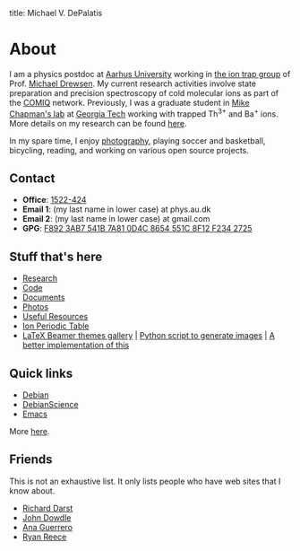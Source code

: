 title: Michael V. DePalatis

About
=====

I am a physics postdoc at [Aarhus University][AU] working in
[the ion trap group][group] of Prof. [Michael Drewsen][Drewsen]. My
current research activities involve state preparation and precision
spectroscopy of cold molecular ions as part of the [COMIQ][]
network. Previously, I was a graduate student in
[Mike Chapman's lab][ChapmanLab] at [Georgia Tech][GT] working with
trapped Th<sup>3+</sup> and Ba<sup>+</sup> ions. More details on my
research can be found [here](research.html).

[AU]: http://www.au.dk
[group]: http://phys.au.dk/forskning/forskningsomraader/amo/the-ion-trap-group/
[Drewsen]: http://pure.au.dk/portal/da/persons/id(871a704b-943d-4f99-b29d-07bea1bbab80).html
[COMIQ]: http://itn-comiq.eu/welcome-to-comiq/
[GT]: http://www.gatech.edu
[ChapmanLab]: http://chapmanlabs.gatech.edu

In my spare time, I enjoy [photography](photography.html), playing
soccer and basketball, bicycling, reading, and working on various open
source projects.

Contact
-------

* **Office**: [1522-424][map]
* **Email 1**: (my last name in lower case) at phys.au.dk
* **Email 2**: (my last name in lower case) at gmail.com
* **GPG**: [F892 3AB7 541B 7A81 0D4C 8654 551C 8F12 F234 2725][gpg key]

[gpg key]: http://pgp.mit.edu:11371/pks/lookup?op=vindex&search=0x551C8F12F2342725>
[map]: http://www.au.dk/om/organisation/find-au/bygningskort/?b=1522

Stuff that's here
-----------------

* [Research](research.html)
* [Code](code.html)
* [Documents](docs.html)
* [Photos](photography.html)
* [Useful Resources](resources.html)
* [Ion Periodic Table][ionptable]
* [LaTeX Beamer themes gallery][beamer themes] | [Python script to generate
  images][beamer script] | [A better implementation of this][better beamer]

[ionptable]: http://mivade.github.io/ionptable/
[beamer themes]: beamerthemes/index.html
[beamer script]: beamerthemes/beamerthemes.py
[better beamer]: http://www.hartwork.org/beamer-theme-matrix/

Quick links
-----------

* [Debian][]
* [DebianScience][]
* [Emacs][]

More [here](resources.html).

[Debian]: http://www.debian.org
[DebianScience]: http://wiki.debian.org/DebianScience/
[Emacs]: http://www.gnu.org/software/emacs/

Friends
-------

This is not an exhaustive list. It only lists people who have web
sites that I know about.

* [Richard Darst][]
* [John Dowdle][]
* [Ana Guerrero][]
* [Ryan Reece][]

[Richard Darst]:  http://rkd.zgib.net/
[John Dowdle]: http://jrd.spinodal.org/
[Ana Guerrero]: http://ekaia.org/
[Ryan Reece]: http://www.hep.upenn.edu/~rreece/
